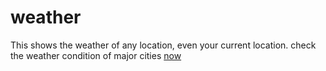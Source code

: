 # weather
This shows the weather of any location, even your current location.
check the weather condition of major cities <a href="https://codepen.io/deityhub/full/mMMOjm" >now</a>
